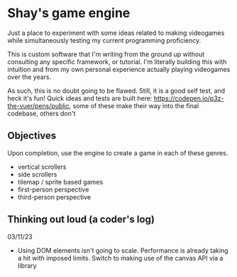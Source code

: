# Shay's game engine
Just a place to experiment with some ideas related to making videogames while simultaneously testing my current programming proficiency.

This is custom software that I'm writing from the ground up without consulting any specific framework, or tutorial. I'm literally building this with intuition and from my own personal experience actually playing videogames over the years.

As such, this is no doubt going to be flawed. Still, it is a good self test, and heck it's fun!
Quick ideas and tests are built here: https://codepen.io/p3z-the-vuer/pens/public, some of these make their way into the final codebase, others don't


## Objectives
Upon completion, use the engine to create a game in each of these genres.
- vertical scrollers
- side scrollers
- tilemap / sprite based games
- first-person perspective
- third-person perspective

## Thinking out loud (a coder's log)
03/11/23
- Using DOM elements isn't going to scale. Performance is already taking a hit with imposed limits. Switch to making use of the canvas API via a library